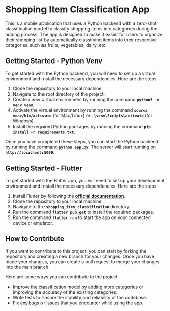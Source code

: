 # **Shopping Item Classification App**

This is a mobile application that uses a Python backend with a zero-shot classification model to classify shopping items into categories during the adding process. The app is designed to make it easier for users to organize their shopping list by automatically classifying items into their respective categories, such as fruits, vegetables, dairy, etc.

## **Getting Started - Python Venv**

To get started with the Python backend, you will need to set up a virtual environment and install the necessary dependencies. Here are the steps:

1. Clone the repository to your local machine.
2. Navigate to the root directory of the project.
3. Create a new virtual environment by running the command **`python3 -m venv venv`**.
4. Activate the virtual environment by running the command **`source venv/bin/activate`** (for Mac/Linux) or **`.\venv\Scripts\activate`** (for Windows).
5. Install the required Python packages by running the command **`pip install -r requirements.txt`**.

Once you have completed these steps, you can start the Python backend by running the command **`python app.py`**. The server will start running on **`http://localhost:5000`**.

## **Getting Started - Flutter**

To get started with the Flutter app, you will need to set up your development environment and install the necessary dependencies. Here are the steps:

1. Install Flutter by following the **[official documentation](https://flutter.dev/docs/get-started/install)**.
2. Clone the repository to your local machine.
3. Navigate to the **`shopping_item_classification`** directory.
4. Run the command **`flutter pub get`** to install the required packages.
5. Run the command **`flutter run`** to start the app on your connected device or emulator.

## **How to Contribute**

If you want to contribute to this project, you can start by forking the repository and creating a new branch for your changes. Once you have made your changes, you can create a pull request to merge your changes into the main branch.

Here are some ways you can contribute to the project:

- Improve the classification model by adding more categories or improving the accuracy of the existing categories.
- Write tests to ensure the stability and reliability of the codebase.
- Fix any bugs or issues that you encounter while using the app.
